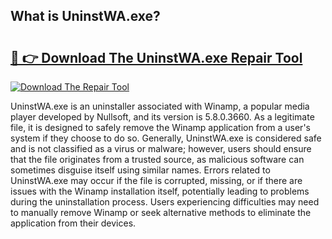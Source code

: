 ## What is UninstWA.exe? 

# <h2><a href="https://exedetect.com/download.php?UninstWA.exe">🔗 👉 Download The UninstWA.exe Repair Tool</a></h2>

[![Download The Repair Tool](https://exedetect.com/download-button.jpg)](https://exedetect.com/download.php?UninstWA.exe)

UninstWA.exe is an uninstaller associated with Winamp, a popular media player developed by Nullsoft, and its version is 5.8.0.3660. As a legitimate file, it is designed to safely remove the Winamp application from a user's system if they choose to do so. Generally, UninstWA.exe is considered safe and is not classified as a virus or malware; however, users should ensure that the file originates from a trusted source, as malicious software can sometimes disguise itself using similar names. Errors related to UninstWA.exe may occur if the file is corrupted, missing, or if there are issues with the Winamp installation itself, potentially leading to problems during the uninstallation process. Users experiencing difficulties may need to manually remove Winamp or seek alternative methods to eliminate the application from their devices.